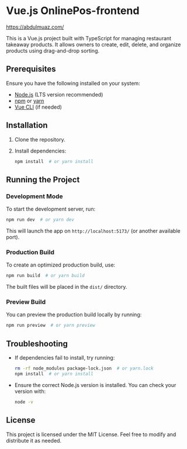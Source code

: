 # Vue.js OnlinePos-frontend

https://abdulmuaz.com/

This is a Vue.js project built with TypeScript for managing restaurant takeaway products. It allows owners to create, edit, delete, and organize products using drag-and-drop sorting.

## Prerequisites

Ensure you have the following installed on your system:

- [Node.js](https://nodejs.org/) (LTS version recommended)
- [npm](https://www.npmjs.com/) or [yarn](https://yarnpkg.com/)
- [Vue CLI](https://cli.vuejs.org/) (if needed)

## Installation

1. Clone the repository.

2. Install dependencies:
   ```sh
   npm install  # or yarn install
   ```

## Running the Project

### Development Mode

To start the development server, run:
```sh
npm run dev  # or yarn dev
```
This will launch the app on `http://localhost:5173/` (or another available port).

### Production Build

To create an optimized production build, use:
```sh
npm run build  # or yarn build
```
The built files will be placed in the `dist/` directory.

### Preview Build

You can preview the production build locally by running:
```sh
npm run preview  # or yarn preview
```

## Troubleshooting

- If dependencies fail to install, try running:
  ```sh
  rm -rf node_modules package-lock.json  # or yarn.lock
  npm install  # or yarn install
  ```

- Ensure the correct Node.js version is installed. You can check your version with:
  ```sh
  node -v
  ```

## License

This project is licensed under the MIT License. Feel free to modify and distribute it as needed.


